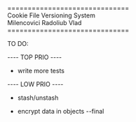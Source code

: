 ==============================</br>
Cookie File Versioning System</br>
  Milencovici Radoliub Vlad</br>
==============================</br>

TO DO:

---- TOP PRIO ----

- write more tests

---- LOW PRIO ----

- stash/unstash

- encrypt data in objects --final